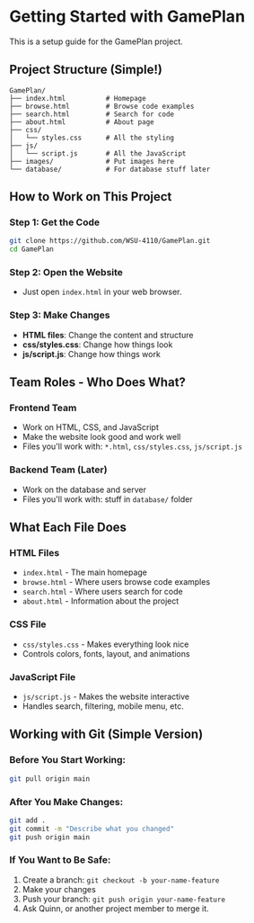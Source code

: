 # Getting Started with GamePlan

This is a setup guide for the GamePlan project.

## Project Structure (Simple!)

```
GamePlan/
├── index.html          # Homepage
├── browse.html         # Browse code examples
├── search.html         # Search for code
├── about.html          # About page
├── css/
│   └── styles.css      # All the styling
├── js/
│   └── script.js       # All the JavaScript
├── images/             # Put images here
└── database/           # For database stuff later
```

## How to Work on This Project

### Step 1: Get the Code
```bash
git clone https://github.com/WSU-4110/GamePlan.git
cd GamePlan
```

### Step 2: Open the Website
- Just open `index.html` in your web browser.

### Step 3: Make Changes
- **HTML files**: Change the content and structure
- **css/styles.css**: Change how things look
- **js/script.js**: Change how things work

## Team Roles - Who Does What?

### Frontend Team
- Work on HTML, CSS, and JavaScript
- Make the website look good and work well
- Files you'll work with: `*.html`, `css/styles.css`, `js/script.js`

### Backend Team (Later)
- Work on the database and server
- Files you'll work with: stuff in `database/` folder

## What Each File Does

### HTML Files
- `index.html` - The main homepage
- `browse.html` - Where users browse code examples
- `search.html` - Where users search for code
- `about.html` - Information about the project

### CSS File
- `css/styles.css` - Makes everything look nice
- Controls colors, fonts, layout, and animations

### JavaScript File
- `js/script.js` - Makes the website interactive
- Handles search, filtering, mobile menu, etc.

## Working with Git (Simple Version)

### Before You Start Working:
```bash
git pull origin main
```

### After You Make Changes:
```bash
git add .
git commit -m "Describe what you changed"
git push origin main
```

### If You Want to Be Safe:
1. Create a branch: `git checkout -b your-name-feature`
2. Make your changes
3. Push your branch: `git push origin your-name-feature`
4. Ask Quinn, or another project member to merge it.
